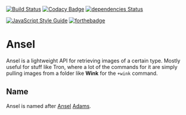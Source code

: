 [![Build Status](https://dev.azure.com/4lch4/Ansel/_apis/build/status/Ansel-CI?branchName=master)](https://dev.azure.com/4lch4/Ansel/_build/latest?definitionId=6&branchName=master)
[![Codacy Badge](https://api.codacy.com/project/badge/Grade/a58e2f46380c4910808923b059914752)](https://www.codacy.com/manual/4lch4/Ansel?utm_source=github.com&amp;utm_medium=referral&amp;utm_content=4lch4/Ansel&amp;utm_campaign=Badge_Grade)
[![dependencies Status](https://img.shields.io/david/HF-Solutions/Tron.svg?style=flat-square)](https://david-dm.org/4lch4/Ansel)

[![JavaScript Style Guide](https://cdn.rawgit.com/standard/standard/master/badge.svg)](https://github.com/standard/standard)
[![forthebadge](https://forthebadge.com/images/badges/fuck-it-ship-it.svg)](https://forthebadge.com)

# Ansel

Ansel is a lightweight API for retrieving images of a certain type. Mostly
useful for stuff like Tron, where a lot of the commands for it are simply
pulling images from a folder like **Wink** for the `+wink` command.

## Name

Ansel is named after [Ansel][1] [Adams][0].

[0]: https://en.wikipedia.org/wiki/Ansel_Adams
[1]: http://anseladams.com/
